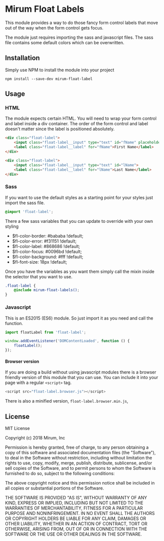 # Mirum Float Labels

This module provides a way to do those fancy form control labels that move out of the way when the form control gets focus.

<!-- ![float-label example image](float_label_example.jpg) -->

The module just requires importing the sass and javascript files. The sass file contains some default colors which can be overwritten.

## Installation

Simply use NPM to install the module into your project

```
npm install --save-dev mirum-float-label
```

## Usage

### HTML

The module expects certain HTML. You will need to wrap your form control and label inside a div container. The order of the form control and label doesn't matter since the label is positioned absolutely.

```html
<div class="float-label">
    <input class="float-label__input" type="text" id="fName" placeholder="First Name">
    <label class="float-label__label" for="fName">First Name</label>
</div>

<div class="float-label">
    <input class="float-label__input" type="text" id="lName">
    <label class="float-label__label" for="lName">Last Name</label>
</div>
```

### Sass

If you want to use the default styles as a starting point for your styles just import the sass file.

```scss
@import 'float-label';
```

There a few sass variables that you can update to override with your own styling

* $fl-color-border: #bababa !default;
* $fl-color-error: #f31151 !default;
* $fl-color-label: #868686 !default;
* $fl-color-focus: #0096bd !default;
* $fl-color-background: #fff !default;
* $fl-font-size: 18px !default;

Once you have the variables as you want them simply call the mixin inside the selector that you want to use.

```scss
.float-label {
    @include mirum-float-labels();
}
```

### Javascript

This is an ES2015 (ES6) module. So just import it as you need and call the function.

```javascript
import floatLabel from 'float-label';

window.addEventListener('DOMContentLoaded', function () {
    floatLabel();
});
```

#### Browser version

If you are doing a build without using javascript modules there is a browser friendly version of this module that you can use. You can include it into your page with a regular `<script>` tag.

```javascript
<script src="float-label.browser.js"></script>
```

There is also a minified version, `float-label.browser.min.js`,

## License

MIT License

Copyright (c) 2018 Mirum, Inc

Permission is hereby granted, free of charge, to any person obtaining a copy
of this software and associated documentation files (the "Software"), to deal
in the Software without restriction, including without limitation the rights
to use, copy, modify, merge, publish, distribute, sublicense, and/or sell
copies of the Software, and to permit persons to whom the Software is
furnished to do so, subject to the following conditions:

The above copyright notice and this permission notice shall be included in all
copies or substantial portions of the Software.

THE SOFTWARE IS PROVIDED "AS IS", WITHOUT WARRANTY OF ANY KIND, EXPRESS OR
IMPLIED, INCLUDING BUT NOT LIMITED TO THE WARRANTIES OF MERCHANTABILITY,
FITNESS FOR A PARTICULAR PURPOSE AND NONINFRINGEMENT. IN NO EVENT SHALL THE
AUTHORS OR COPYRIGHT HOLDERS BE LIABLE FOR ANY CLAIM, DAMAGES OR OTHER
LIABILITY, WHETHER IN AN ACTION OF CONTRACT, TORT OR OTHERWISE, ARISING FROM,
OUT OF OR IN CONNECTION WITH THE SOFTWARE OR THE USE OR OTHER DEALINGS IN THE
SOFTWARE.

